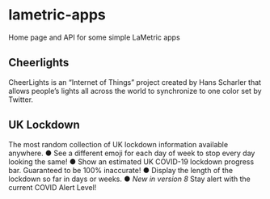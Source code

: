 # lametric-apps

Home page and API for some simple LaMetric apps

## Cheerlights

CheerLights is an “Internet of Things” project created by Hans Scharler that allows people’s lights all across the world to synchronize to one color set by Twitter.

## UK Lockdown

The most random collection of UK lockdown information available anywhere. 
● See a different emoji for each day of week to stop every day looking the same!
● Show an estimated UK COVID-19 lockdown progress bar. Guaranteed to be 100% inaccurate!
● Display the length of the lockdown so far in days or weeks.
● *New in version 8* Stay alert with the current COVID Alert Level!

